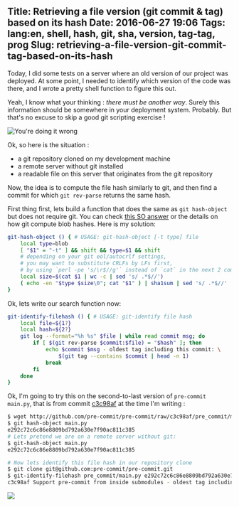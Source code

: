 Title: Retrieving a file version (git commit & tag) based on its hash
Date: 2016-06-27 19:06
Tags: lang:en, shell, hash, git, sha, version, tag-tag, prog
Slug: retrieving-a-file-version-git-commit-tag-based-on-its-hash
---
Today, I did some tests on a server where an old version of our project was deployed. At some point, I needed to identify which version of the code was there, and I wrote a pretty shell function to figure this out.

Yeah, I know what your thinking : <em>there must be another way</em>. Surely this information should be somewhere in your deployment system.
Probably. But that's no excuse to skip a good git scripting exercise !

<img src="/lucas/wwcb/photos/you-got-it-wrong-alphabet.jpg" title="You're doing it wrong">

Ok, so here is the situation :

- a git repository cloned on my development machine
- a remote server without git installed
- a readable file on this server that originates from the git repository

Now, the idea is to compute the file hash similarly to git, and then find a commit for which `git rev-parse` returns the same hash.

First thing first, lets build a function that does the same as `git hash-object` but does not require git. You can check [this SO answer](http://stackoverflow.com/questions/7225313/how-does-git-compute-file-hashes) or the details on how git compute blob hashes. Here is my solution:
```bash
git-hash-object () { # USAGE: git-hash-object [-t type] file
    local type=blob
    [ "$1" = "-t" ] && shift && type=$1 && shift
    # depending on your git eol/autocrlf settings,
    # you may want to substitute CRLFs by LFs first,
    # by using `perl -pe 's/\r$//g'` instead of `cat` in the next 2 commands
    local size=$(cat $1 | wc -c | sed 's/ .*$//')
    ( echo -en "$type $size\0"; cat "$1" ) | sha1sum | sed 's/ .*$//'
}
```

Ok, lets write our search function now:
```bash
git-identify-filehash () { # USAGE: git-identify file hash
    local file=${1?}
    local hash=${2?}
    git log --format="%h %s" $file | while read commit msg; do
        if [ $(git rev-parse $commit:$file) = "$hash" ]; then
            echo $commit $msg - oldest tag including this commit: \
                $(git tag --contains $commit | head -n 1)
            break
        fi
    done
}
```

Ok, I'm going to try this on the second-to-last version of `pre-commit` `main.py`, that is from commit [c3c98af](https://github.com/pre-commit/pre-commit/blob/c3c98af/pre_commit/main.py) at the time I'm writing :
```bash
$ wget http://github.com/pre-commit/pre-commit/raw/c3c98af/pre_commit/main.py
$ git hash-object main.py
e292c72c6c86e8809bd792a630e7f90ac811c385
# Lets pretend we are on a remote server without git:
$ git-hash-object main.py
e292c72c6c86e8809bd792a630e7f90ac811c385

# Now lets identify this file hash in our repository clone
$ git clone git@github.com:pre-commit/pre-commit.git
$ git-identify-filehash pre_commit/main.py e292c72c6c86e8809bd792a630e7f90ac811c385
c3c98af Support pre-commit from inside submodules - oldest tag including this commit: v0.7.1
```

![](/lucas/wwcb/photos/OMG.gif)
